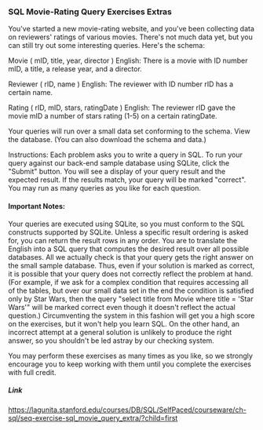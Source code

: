 ### SQL Movie-Rating Query Exercises Extras
You've started a new movie-rating website, and you've been collecting data on reviewers' ratings of various movies. There's not much data yet, but you can still try out some interesting queries. Here's the schema: 

Movie ( mID, title, year, director ) 
English: There is a movie with ID number mID, a title, a release year, and a director. 

Reviewer ( rID, name ) 
English: The reviewer with ID number rID has a certain name. 

Rating ( rID, mID, stars, ratingDate ) 
English: The reviewer rID gave the movie mID a number of stars rating (1-5) on a certain ratingDate. 

Your queries will run over a small data set conforming to the schema. View the database. (You can also download the schema and data.) 

Instructions: Each problem asks you to write a query in SQL. To run your query against our back-end sample database using SQLite, click the "Submit" button. You will see a display of your query result and the expected result. If the results match, your query will be marked "correct". You may run as many queries as you like for each question.

#### Important Notes:

Your queries are executed using SQLite, so you must conform to the SQL constructs supported by SQLite.
Unless a specific result ordering is asked for, you can return the result rows in any order.
You are to translate the English into a SQL query that computes the desired result over all possible databases. All we actually check is that your query gets the right answer on the small sample database. Thus, even if your solution is marked as correct, it is possible that your query does not correctly reflect the problem at hand. (For example, if we ask for a complex condition that requires accessing all of the tables, but over our small data set in the end the condition is satisfied only by Star Wars, then the query "select title from Movie where title = 'Star Wars'" will be marked correct even though it doesn't reflect the actual question.) Circumventing the system in this fashion will get you a high score on the exercises, but it won't help you learn SQL. On the other hand, an incorrect attempt at a general solution is unlikely to produce the right answer, so you shouldn't be led astray by our checking system.

You may perform these exercises as many times as you like, so we strongly encourage you to keep working with them until you complete the exercises with full credit.

##### Link
https://lagunita.stanford.edu/courses/DB/SQL/SelfPaced/courseware/ch-sql/seq-exercise-sql_movie_query_extra/?child=first
